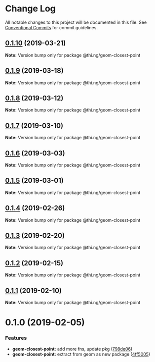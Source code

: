 # Change Log

All notable changes to this project will be documented in this file.
See [Conventional Commits](https://conventionalcommits.org) for commit guidelines.

## [0.1.10](https://github.com/thi-ng/umbrella/compare/@thi.ng/geom-closest-point@0.1.9...@thi.ng/geom-closest-point@0.1.10) (2019-03-21)

**Note:** Version bump only for package @thi.ng/geom-closest-point





## [0.1.9](https://github.com/thi-ng/umbrella/compare/@thi.ng/geom-closest-point@0.1.8...@thi.ng/geom-closest-point@0.1.9) (2019-03-18)

**Note:** Version bump only for package @thi.ng/geom-closest-point





## [0.1.8](https://github.com/thi-ng/umbrella/compare/@thi.ng/geom-closest-point@0.1.7...@thi.ng/geom-closest-point@0.1.8) (2019-03-12)

**Note:** Version bump only for package @thi.ng/geom-closest-point





## [0.1.7](https://github.com/thi-ng/umbrella/compare/@thi.ng/geom-closest-point@0.1.6...@thi.ng/geom-closest-point@0.1.7) (2019-03-10)

**Note:** Version bump only for package @thi.ng/geom-closest-point





## [0.1.6](https://github.com/thi-ng/umbrella/compare/@thi.ng/geom-closest-point@0.1.5...@thi.ng/geom-closest-point@0.1.6) (2019-03-03)

**Note:** Version bump only for package @thi.ng/geom-closest-point





## [0.1.5](https://github.com/thi-ng/umbrella/compare/@thi.ng/geom-closest-point@0.1.4...@thi.ng/geom-closest-point@0.1.5) (2019-03-01)

**Note:** Version bump only for package @thi.ng/geom-closest-point





## [0.1.4](https://github.com/thi-ng/umbrella/compare/@thi.ng/geom-closest-point@0.1.3...@thi.ng/geom-closest-point@0.1.4) (2019-02-26)

**Note:** Version bump only for package @thi.ng/geom-closest-point





## [0.1.3](https://github.com/thi-ng/umbrella/compare/@thi.ng/geom-closest-point@0.1.2...@thi.ng/geom-closest-point@0.1.3) (2019-02-20)

**Note:** Version bump only for package @thi.ng/geom-closest-point





## [0.1.2](https://github.com/thi-ng/umbrella/compare/@thi.ng/geom-closest-point@0.1.1...@thi.ng/geom-closest-point@0.1.2) (2019-02-15)

**Note:** Version bump only for package @thi.ng/geom-closest-point





## [0.1.1](https://github.com/thi-ng/umbrella/compare/@thi.ng/geom-closest-point@0.1.0...@thi.ng/geom-closest-point@0.1.1) (2019-02-10)

**Note:** Version bump only for package @thi.ng/geom-closest-point





# 0.1.0 (2019-02-05)


### Features

* **geom-closest-point:** add more fns, update pkg ([798de06](https://github.com/thi-ng/umbrella/commit/798de06))
* **geom-closest-point:** extract from geom as new package ([4ff5005](https://github.com/thi-ng/umbrella/commit/4ff5005))
